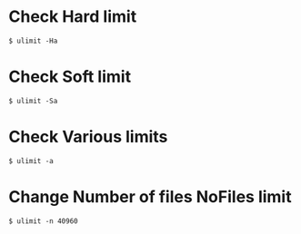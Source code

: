 # Check Hard limit
`$ ulimit -Ha`

# Check Soft limit
`$ ulimit -Sa`

# Check Various limits
`$ ulimit -a`

# Change Number of files NoFiles limit
`$ ulimit -n 40960`
